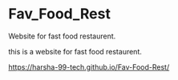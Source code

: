 # Fav_Food_Rest
Website for fast food restaurent.

this is a website for fast food restaurent. 

https://harsha-99-tech.github.io/Fav-Food-Rest/
